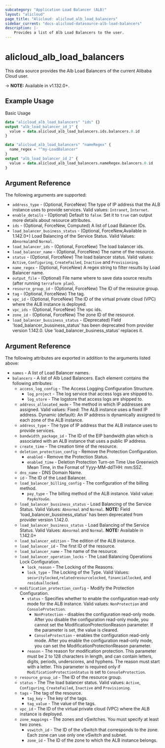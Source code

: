 ```yaml
---
subcategory: "Application Load Balancer (ALB)"
layout: "alicloud"
page_title: "Alicloud: alicloud_alb_load_balancers"
sidebar_current: "docs-alicloud-datasource-alb-load-balancers"
description: |- 
    Provides a list of Alb Load Balancers to the user.
---
```


# alicloud\_alb\_load\_balancers

This data source provides the Alb Load Balancers of the current Alibaba Cloud user.

-> **NOTE:** Available in v1.132.0+.

## Example Usage

Basic Usage

```terraform
data "alicloud_alb_load_balancers" "ids" {}
output "alb_load_balancer_id_1" {
  value = data.alicloud_alb_load_balancers.ids.balancers.0.id
}

data "alicloud_alb_load_balancers" "nameRegex" {
  name_regex = "^my-LoadBalancer"
}
output "alb_load_balancer_id_2" {
  value = data.alicloud_alb_load_balancers.nameRegex.balancers.0.id
}

```

## Argument Reference

The following arguments are supported:

* `address_type` - (Optional, ForceNew) The type of IP address that the ALB instance uses to provide services. Valid
  values: `Intranet`, `Internet`.
* `enable_details` - (Optional) Default to `false`. Set it to `true` can output more details about resource attributes.
* `ids` - (Optional, ForceNew, Computed)  A list of Load Balancer IDs.
* `load_balancer_business_status` - (Optional, ForceNew,Available in 1.142.0+) Load Balancing of the Service Status. Valid Values: `Abnormal`and `Normal`.
* `load_balancer_ids` - (Optional, ForceNew) The load balancer ids.
* `load_balancer_name` - (Optional, ForceNew) The name of the resource.
* `status` - (Optional, ForceNew) The load balancer status. Valid values: `Active`, `Configuring`, `CreateFailed`, `Inactive` and `Provisioning`.
* `name_regex` - (Optional, ForceNew) A regex string to filter results by Load Balancer name.
* `output_file` - (Optional) File name where to save data source results (after running `terraform plan`).
* `resource_group_id` - (Optional, ForceNew) The ID of the resource group.
* `tag` - (Optional, ForceNew) The tag.
* `vpc_id` - (Optional, ForceNew) The ID of the virtual private cloud (VPC) where the ALB instance is deployed.
* `vpc_ids` - (Optional, ForceNew) The vpc ids.
* `zone_id` - (Optional, ForceNew) The zone ID of the resource.
* `load_balancer_bussiness_status` - (Deprecated) Field 'load_balancer_bussiness_status' has been deprecated from provider version 1.142.0. Use 'load_balancer_business_status' replaces it.

## Argument Reference

The following attributes are exported in addition to the arguments listed above:

* `names` - A list of Load Balancer names.
* `balancers` - A list of Alb Load Balancers. Each element contains the following attributes:
    * `access_log_config` - The Access Logging Configuration Structure.
        * `log_project` -  The log service that access logs are shipped to.
        * `log_store` - The logstore that access logs are shipped to.
    * `address_allocated_mode` - The method in which IP addresses are assigned. Valid values:  Fixed: The ALB instance
      uses a fixed IP address. Dynamic (default): An IP address is dynamically assigned to each zone of the ALB
      instance.
    * `address_type` - The type of IP address that the ALB instance uses to provide services.
    * `bandwidth_package_id` - The ID of the EIP bandwidth plan which is associated with an ALB instance that uses a
      public IP address.
    * `create_time` - The creation time of the resource.
    * `deletion_protection_config` - Remove the Protection Configuration.
        * `enabled` - Remove the Protection Status.
        * `enabled_time` - Deletion Protection Turn-on Time Use Greenwich Mean Time, in the Format of Yyyy-MM-ddTHH: mm:SSZ.
    * `dns_name` - DNS Domain Name.
    * `id` - The ID of the Load Balancer.
    * `load_balancer_billing_config` - The configuration of the billing method.
        * `pay_type` - The billing method of the ALB instance. Valid value: `PayAsYouGo`.
    * `load_balancer_bussiness_status` - Load Balancing of the Service Status. Valid Values: `Abnormal` and `Normal`.  **NOTE:** Field 'load_balancer_bussiness_status' has been deprecated from provider version 1.142.0.
    * `load_balancer_business_status` - Load Balancing of the Service Status. Valid Values: `Abnormal` and `Normal`. **NOTE:** Available in 1.142.0+
    * `load_balancer_edition` - The edition of the ALB instance.
    * `load_balancer_id` - The first ID of the resource.
    * `load_balancer_name` - The name of the resource.
    * `load_balancer_operation_locks` - The Load Balancing Operations Lock Configuration.
        * `lock_reason` - The Locking of the Reasons. 
        * `lock_type` - The Locking of the Type. Valid Values: `securitylocked`,`relatedresourcelocked`, `financiallocked`, and `residuallocked`.
    * `modification_protection_config` - Modify the Protection Configuration.
      * `status` - Specifies whether to enable the configuration read-only mode for the ALB instance. Valid values: `NonProtection` and `ConsoleProtection`.
        * `NonProtection` - disables the configuration read-only mode. After you disable the configuration read-only mode, you cannot set the ModificationProtectionReason parameter. If the parameter is set, the value is cleared.
        * `ConsoleProtection` - enables the configuration read-only mode. After you enable the configuration read-only mode, you can set the ModificationProtectionReason parameter.
      * `reason` - The reason for modification protection. This parameter must be 2 to 128 characters in length, and can contain letters, digits, periods, underscores, and hyphens. The reason must start with a letter. This parameter is required only if `ModificationProtectionStatus` is set to `ConsoleProtection`.
    * `resource_group_id` - The ID of the resource group.
    * `status` - The The load balancer status. Valid values: `Active`, `Configuring`, `CreateFailed`, `Inactive` and `Provisioning`.
    * `tags` - The tag of the resource. 
        * `tag_key` - The key of the tags. 
        * `tag_value` - The value of the tags.
    * `vpc_id` - The ID of the virtual private cloud (VPC) where the ALB instance is deployed. 
    * `zone_mappings` - The zones and vSwitches. You must specify at least two zones.
       * `vswitch_id` - The ID of the vSwitch that corresponds to the zone. Each zone can use only one vSwitch and subnet.
       * `zone_id` - The ID of the zone to which the ALB instance belongs.

